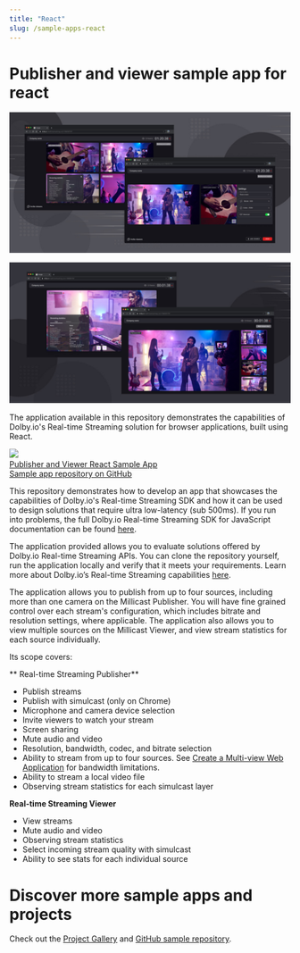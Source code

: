 ```yaml
---
title: "React"
slug: /sample-apps-react
---
```

# Publisher and viewer sample app for react


![](../assets/img/01.00.00_Publisher_Documentation_1200x600.jpg)




![](../assets/img/01.00.00_Viewer_Documentation_1200x600.jpg)



The application available in this repository demonstrates the capabilities of Dolby.io's Real-time Streaming solution for browser applications, built using React.

<div class="dolbyio-cards-container">
 <a class="dolbyio-card" href="https://github.com/dolbyio-samples/rts-app-react-publisher-viewer">
 <div class="dolbyio-card-image">
 <img width="60px" src="https://files.readme.io/a23db34-React-icon.svg"/>
 </div>
 <div class="dolbyio-card-header">Publisher and Viewer React Sample App</div>
 <div class="dolbyio-card-description">
 Sample app repository on GitHub
 </div>
  </a>
</div>

This repository demonstrates how to develop an app that showcases the capabilities of Dolby.io's Real-time Streaming SDK and how it can be used to design solutions that require ultra low-latency (sub 500ms). If you run into problems, the full Dolby.io Real-time Streaming SDK for JavaScript documentation can be found [here](/millicast/client-sdks/web.md).

The application provided allows you to evaluate solutions offered by Dolby.io Real-time Streaming APIs. You can clone the repository yourself, run the application locally and verify that it meets your requirements. Learn more about Dolby.io’s Real-time Streaming capabilities [here](https://dolby.io/products/real-time-streaming/).

The application allows you to publish from up to four sources, including more than one camera on the Millicast Publisher. You will have fine grained control over each stream's configuration, which includes bitrate and resolution settings, where applicable. The application also allows you to view multiple sources on the Millicast Viewer, and view stream statistics for each source individually.

Its scope covers:

** Real-time Streaming Publisher**

- Publish streams
- Publish with simulcast (only on Chrome)
- Microphone and camera device selection
- Invite viewers to watch your stream
- Screen sharing
- Mute audio and video
- Resolution, bandwidth, codec, and bitrate selection
- Ability to stream from up to four sources. See [Create a Multi-view Web Application](/millicast/playback/multiview.md) for bandwidth limitations.
- Ability to stream a local video file
- Observing stream statistics for each simulcast layer

**Real-time Streaming Viewer**

- View streams
- Mute audio and video
- Observing stream statistics
- Select incoming stream quality with simulcast
- Ability to see stats for each individual source

# Discover more sample apps and projects

Check out the [Project Gallery](https://dolby.io/project-gallery/) and [GitHub sample repository](https://github.com/dolbyio-samples).
